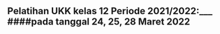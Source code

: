 Pelatihan UKK kelas 12 Periode 2021/2022:___
####pada tanggal 24, 25, 28 Maret 2022
--------------------
